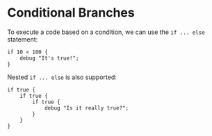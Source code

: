# Conditional Branches

To execute a code based on a condition, we can use the `if ... else` statement:

```
if 10 < 100 {
    debug "It's true!";
}
```

Nested `if ... else` is also supported:

```
if true {
    if true {
        if true {
            debug "Is it really true?";
        }
    }
}
```
